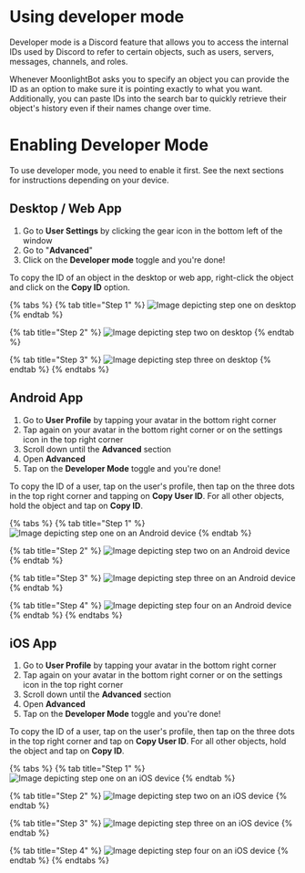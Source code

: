 # Using developer mode

Developer mode is a Discord feature that allows you to access the internal IDs used by Discord to refer to certain objects, such as users, servers, messages, channels, and roles.

Whenever MoonlightBot asks you to specify an object you can provide the ID as an option to make sure it is pointing exactly to what you want. Additionally, you can paste IDs into the search bar to quickly retrieve their object's history even if their names change over time.

# Enabling Developer Mode

To use developer mode, you need to enable it first. See the next sections for instructions depending on your device.

## Desktop / Web App

1. Go to **User Settings** by clicking the gear icon in the bottom left of the window
2. Go to "**Advanced**"
3. Click on the **Developer mode** toggle and you're done!

To copy the ID of an object in the desktop or web app, right-click the object and click on the **Copy ID** option.

{% tabs %}
{% tab title="Step 1" %}
![Image depicting step one on desktop](</.gitbook/assets/dev-mode/desktop/StepOne.png>)
{% endtab %}

{% tab title="Step 2" %}
![Image depicting step two on desktop](</.gitbook/assets/dev-mode/desktop/StepTwo.png>)
{% endtab %}

{% tab title="Step 3" %}
![Image depicting step three on desktop](</.gitbook/assets/dev-mode/desktop/StepThree.png>)
{% endtab %}
{% endtabs %}

## Android App

1. Go to **User Profile** by tapping your avatar in the bottom right corner
2. Tap again on your avatar in the bottom right corner or on the settings icon in the top right corner
3. Scroll down until the **Advanced** section
4. Open **Advanced**
5. Tap on the **Developer Mode** toggle and you're done!

To copy the ID of a user, tap on the user's profile, then tap on the three dots in the top right corner and tapping on **Copy User ID**.
For all other objects, hold the object and tap on **Copy ID**.

{% tabs %}
{% tab title="Step 1" %}
![Image depicting step one on an Android device](</.gitbook/assets/dev-mode/android/StepOne.png>)
{% endtab %}

{% tab title="Step 2" %}
![Image depicting step two on an Android device](</.gitbook/assets/dev-mode/android/StepTwo.png>)
{% endtab %}

{% tab title="Step 3" %}
![Image depicting step three on an Android device](</.gitbook/assets/dev-mode/android/StepThree.png>)
{% endtab %}

{% tab title="Step 4" %}
![Image depicting step four on an Android device](</.gitbook/assets/dev-mode/android/StepFour.png>)
{% endtab %}
{% endtabs %}

## iOS App

1. Go to **User Profile** by tapping your avatar in the bottom right corner
2. Tap again on your avatar in the bottom right corner or on the settings icon in the top right corner
3. Scroll down until the **Advanced** section
4. Open **Advanced**
5. Tap on the **Developer Mode** toggle and you're done!

To copy the ID of a user, tap on the user's profile, then tap on the three dots in the top right corner and tap on **Copy User ID**.
For all other objects, hold the object and tap on **Copy ID**.

{% tabs %}
{% tab title="Step 1" %}
![Image depicting step one on an iOS device](</.gitbook/assets/dev-mode/ios/step_one.png>)
{% endtab %}

{% tab title="Step 2" %}
![Image depicting step two on an iOS device](</.gitbook/assets/dev-mode/ios/step_two.png>)
{% endtab %}

{% tab title="Step 3" %}
![Image depicting step three on an iOS device](</.gitbook/assets/dev-mode/ios/step_three.png>)
{% endtab %}

{% tab title="Step 4" %}
![Image depicting step four on an iOS device](</.gitbook/assets/dev-mode/ios/step_four.png>)
{% endtab %}
{% endtabs %}